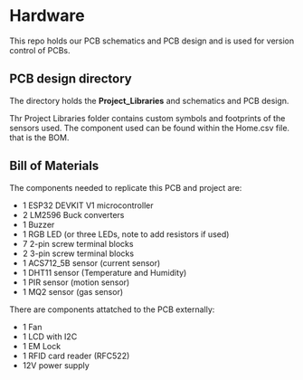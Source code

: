 
# Hardware

This repo holds our PCB schematics and PCB design and is used for version control of PCBs.

## PCB design directory

The directory holds the **Project_Libraries** and schematics and PCB design.

Thr Project Libraries folder contains custom symbols and footprints of the sensors used. The component used can be found within the Home.csv file. that is the BOM.

## Bill of Materials

The components needed to replicate this PCB and project are:

- 1 ESP32 DEVKIT V1 microcontroller
- 2 LM2596 Buck converters
- 1 Buzzer
- 1 RGB LED (or three  LEDs, note to add resistors if used)
- 7 2-pin screw terminal blocks
- 2 3-pin screw terminal blocks
- 1 ACS712_5B sensor (current sensor)
- 1 DHT11 sensor (Temperature and Humidity)
- 1 PIR sensor (motion sensor)
- 1 MQ2 sensor (gas sensor)

There are components attatched to the PCB externally:

- 1 Fan
- 1 LCD with I2C
- 1 EM Lock
- 1  RFID card reader (RFC522)
- 12V power supply
